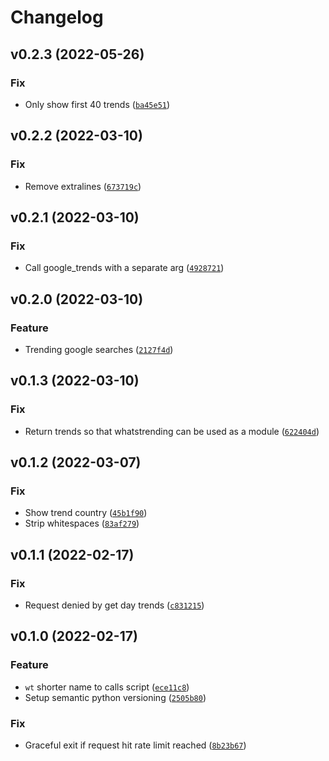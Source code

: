 # Changelog

<!--next-version-placeholder-->

## v0.2.3 (2022-05-26)
### Fix
* Only show first 40 trends ([`ba45e51`](https://github.com/iamtalhaasghar/whats-trending/commit/ba45e511eb0b110d3a9dc54ece263d8f91ad79b8))

## v0.2.2 (2022-03-10)
### Fix
* Remove extralines ([`673719c`](https://github.com/iamtalhaasghar/whats-trending/commit/673719cb3dd5b19654ad8762c9bd8013f974fd3c))

## v0.2.1 (2022-03-10)
### Fix
* Call google_trends with a separate arg ([`4928721`](https://github.com/iamtalhaasghar/whats-trending/commit/492872163f76f9344c4d7ca15fe65a57f81cac53))

## v0.2.0 (2022-03-10)
### Feature
* Trending google searches ([`2127f4d`](https://github.com/iamtalhaasghar/whats-trending/commit/2127f4d4486d52da500e20e79a5f5294f441894d))

## v0.1.3 (2022-03-10)
### Fix
* Return trends so that whatstrending can be used as a module ([`622404d`](https://github.com/iamtalhaasghar/whats-trending/commit/622404d094ff83e8ff6c08d3221f8a0ef11ea2fa))

## v0.1.2 (2022-03-07)
### Fix
* Show trend country ([`45b1f90`](https://github.com/iamtalhaasghar/whats-trending/commit/45b1f90da809eca3c48c60a077259868fd78f5a0))
* Strip whitespaces ([`83af279`](https://github.com/iamtalhaasghar/whats-trending/commit/83af27972d18ba3eb0120d01afcdeb337deec1e2))

## v0.1.1 (2022-02-17)
### Fix
* Request denied by get day trends ([`c831215`](https://github.com/iamtalhaasghar/whats-trending/commit/c831215c4726718f085e6e47e4fdb1cdab4500e8))

## v0.1.0 (2022-02-17)
### Feature
* `wt` shorter name to calls script ([`ece11c8`](https://github.com/iamtalhaasghar/whats-trending/commit/ece11c8ef62ffc203f8bca98100e141dd0300ba9))
* Setup semantic python versioning ([`2505b80`](https://github.com/iamtalhaasghar/whats-trending/commit/2505b80f10215740bf60dad888b9533837ec9757))

### Fix
* Graceful exit if request hit rate limit reached ([`8b23b67`](https://github.com/iamtalhaasghar/whats-trending/commit/8b23b67b6f6b804b9abe8a2709a6be39636e5811))
